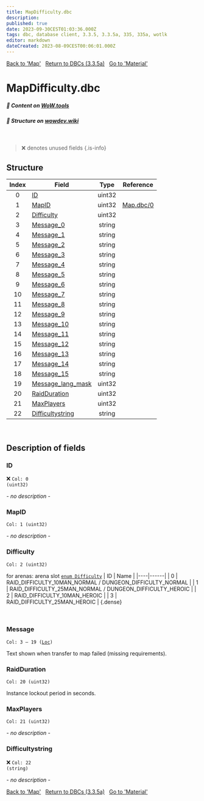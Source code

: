 ```yaml
---
title: MapDifficulty.dbc
description:
published: true
date: 2023-09-30CEST01:03:36.000Z
tags: dbc, database client, 3.3.5, 3.3.5a, 335, 335a, wotlk
editor: markdown
dateCreated: 2023-08-09CEST00:06:01.000Z
---
```

<a href="https://trinitycore.info/files/DBC/335/map" class="mt-5 v-btn v-btn--depressed v-btn--flat v-btn--outlined theme--light v-size--default darkblue--text text--lighten-3"><span class="v-btn__content"><i aria-hidden="true" class="v-icon notranslate v-icon--left mdi mdi-arrow-left theme--light"></i><span>Back to 'Map'</span></span></a>&nbsp;&nbsp;&nbsp;<a href="https://trinitycore.info/files/DBC/335/home" class="mt-5 v-btn v-btn--depressed v-btn--flat v-btn--outlined theme--light v-size--default darkblue--text text--lighten-3"><span class="v-btn__content"><i aria-hidden="true" class="v-icon notranslate v-icon--left mdi mdi-home-outline theme--light"></i><span>Return to DBCs (3.3.5a)</span></span></a>&nbsp;&nbsp;&nbsp;<a href="https://trinitycore.info/files/DBC/335/material" class="mt-5 v-btn v-btn--depressed v-btn--flat v-btn--outlined theme--light v-size--default darkblue--text text--lighten-3"><span class="v-btn__content"><span>Go to 'Material'</span><i aria-hidden="true" class="v-icon notranslate v-icon--right mdi mdi-arrow-right theme--light"></i></span></a>

# MapDifficulty.dbc
##### :open_book: Content on [WoW.tools](https://wow.tools/dbc/?dbc=mapdifficulty&build=3.3.5.12340)
##### :pencil: Structure on [wowdev.wiki](https://wowdev.wiki/DB/MapDifficulty)
&nbsp;

> :x: denotes unused fields
{.is-info}


## Structure

| Index | Field | Type | Reference |
| :---: | --- | :---: | --- |
| 0 | [ID](#id) | uint32 |  |
| 1 | [MapID](#mapid) | uint32 | [Map.dbc/0](/files/DBC/335/map#id) |
| 2 | [Difficulty](#difficulty) | uint32 |  |
| 3 | [Message_0](#message) | string |  |
| 4 | [Message_1](#message) | string |  |
| 5 | [Message_2](#message) | string |  |
| 6 | [Message_3](#message) | string |  |
| 7 | [Message_4](#message) | string |  |
| 8 | [Message_5](#message) | string |  |
| 9 | [Message_6](#message) | string |  |
| 10 | [Message_7](#message) | string |  |
| 11 | [Message_8](#message) | string |  |
| 12 | [Message_9](#message) | string |  |
| 13 | [Message_10](#message) | string |  |
| 14 | [Message_11](#message) | string |  |
| 15 | [Message_12](#message) | string |  |
| 16 | [Message_13](#message) | string |  |
| 17 | [Message_14](#message) | string |  |
| 18 | [Message_15](#message) | string |  |
| 19 | [Message_lang_mask](#message) | uint32 |  |
| 20 | [RaidDuration](#raidduration) | uint32 |  |
| 21 | [MaxPlayers](#maxplayers) | uint32 |  |
| 22 | [Difficultystring](#difficultystring) | string |  |
&nbsp;
## Description of fields

### ID
:x: <code>Col: 0 (uint32)</code>

*- no description -*
&nbsp;

### MapID
<code>Col: 1 (uint32)</code>

*- no description -*
&nbsp;

### Difficulty
<code>Col: 2 (uint32)</code>

for arenas: arena slot
 [`enum Difficulty`](https://github.com/TrinityCore/TrinityCore/blob/3.3.5/src/server/shared/DataStores/DBCEnums.h#L278-L290)
| ID | Name |
|----|------|
| 0 | RAID_DIFFICULTY_10MAN_NORMAL / DUNGEON_DIFFICULTY_NORMAL |
| 1 | RAID_DIFFICULTY_25MAN_NORMAL / DUNGEON_DIFFICULTY_HEROIC |
| 2 | RAID_DIFFICULTY_10MAN_HEROIC |
| 3 | RAID_DIFFICULTY_25MAN_HEROIC |
{.dense}

&nbsp;

### Message
<code>Col: 3 &ndash; 19 ([Loc](/how-to/localization))</code>

Text shown when transfer to map failed (missing requirements).
&nbsp;

### RaidDuration
<code>Col: 20 (uint32)</code>

Instance lockout period in seconds.
&nbsp;

### MaxPlayers
<code>Col: 21 (uint32)</code>

*- no description -*
&nbsp;

### Difficultystring
:x: <code>Col: 22 (string)</code>

*- no description -*
&nbsp;

<a href="https://trinitycore.info/files/DBC/335/map" class="mt-5 v-btn v-btn--depressed v-btn--flat v-btn--outlined theme--light v-size--default darkblue--text text--lighten-3"><span class="v-btn__content"><i aria-hidden="true" class="v-icon notranslate v-icon--left mdi mdi-arrow-left theme--light"></i><span>Back to 'Map'</span></span></a>&nbsp;&nbsp;&nbsp;<a href="https://trinitycore.info/files/DBC/335/home" class="mt-5 v-btn v-btn--depressed v-btn--flat v-btn--outlined theme--light v-size--default darkblue--text text--lighten-3"><span class="v-btn__content"><i aria-hidden="true" class="v-icon notranslate v-icon--left mdi mdi-home-outline theme--light"></i><span>Return to DBCs (3.3.5a)</span></span></a>&nbsp;&nbsp;&nbsp;<a href="https://trinitycore.info/files/DBC/335/material" class="mt-5 v-btn v-btn--depressed v-btn--flat v-btn--outlined theme--light v-size--default darkblue--text text--lighten-3"><span class="v-btn__content"><span>Go to 'Material'</span><i aria-hidden="true" class="v-icon notranslate v-icon--right mdi mdi-arrow-right theme--light"></i></span></a>
